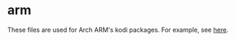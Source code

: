 # arm

These files are used for Arch ARM's kodi packages. For example, see [here](https://github.com/archlinuxarm/PKGBUILDs/blob/6b11099c8627f27411a122d2ed4c39b3b4f13c0d/alarm/kodi-rpi/PKGBUILD#L233-L240).
